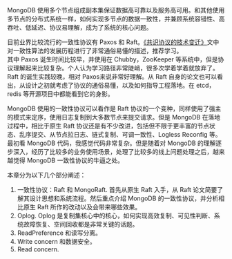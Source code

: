MongoDB 使用多个节点组成副本集保证数据高可靠以及服务高可用。和其他使用多节点的分布式系统一样，如何实现多节点的数据一致性，并兼顾系统容错性、高吞吐、低延迟、协议易理解，成为了系统的核心问题。     

目前业界比较流行的一致性协议有 Paxos 和 Raft。[《共识协议的技术变迁》](https://mp.weixin.qq.com/s/UY9TPMcuf0O7xS0kuXTcVw)文中对一致性算法的发展历程进行了非常通俗易懂的描述，推荐学习。   
其中 Paxos 诞生时间比较早，并使用在 Chubby，ZooKeeper 等系统中，但是协议理解起来比较复杂。个人认为学习路径非常陡峭，很多次学着学着就放弃了。     
Raft 的诞生实践较晚，相对 Paxos来说非常好理解。从 Raft 自身的论文也可以看出，从设计之初就考虑了协议的通俗易懂，以及如何指导工程落地。在 etcd，redis 等开源项目中都能看到它的身影。   

MongoDB 使用的一致性协议可以看作是 Raft 协议的一个变种，同样使用了强主的模式来定序，使用日志复制到大多数节点来提交请求。但是 MongoDB 在落地过程中，相比于原生 Raft 协议还是有不少改进，包括但不限于更丰富的节点状态、乱序提交、从节点拉日志、链式复制、可调一致性、Logless Reconfig 等。      
最初看 MongoDB 代码，我感觉代码非常复杂。但是随着对 MongoDB 的理解逐步深入，经历了比较多的业务使用场景，处理了比较多的线上问题处理之后，越来越觉得 MongoDB 一致性协议的牛逼之处。    

本章分为以下几个部分阐述：   
1. 一致性协议：Raft 和 MongoRaft. 首先从原生 Raft 入手，从 Raft 论文简要了解其设计思想和系统流程。然后重点介绍 MongoDB 的一致性协议，并分析相比原生 Raft 所作的改动以及会带来哪些效果。    
2. Oplog. Oplog 是复制集核心中的核心，如何实现高效复制、可见性判断、系统故障恢复、空间回收都是非常关键的话题。
3. ReadPreference 和读写分离。
4. Write concern 和数据安全。
5. Read concern.
